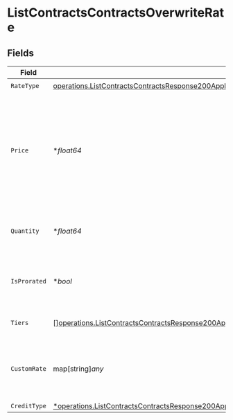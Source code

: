 # ListContractsContractsOverwriteRate


## Fields

| Field                                                                                                                                                                                                                           | Type                                                                                                                                                                                                                            | Required                                                                                                                                                                                                                        | Description                                                                                                                                                                                                                     |
| ------------------------------------------------------------------------------------------------------------------------------------------------------------------------------------------------------------------------------- | ------------------------------------------------------------------------------------------------------------------------------------------------------------------------------------------------------------------------------- | ------------------------------------------------------------------------------------------------------------------------------------------------------------------------------------------------------------------------------- | ------------------------------------------------------------------------------------------------------------------------------------------------------------------------------------------------------------------------------- |
| `RateType`                                                                                                                                                                                                                      | [operations.ListContractsContractsResponse200ApplicationJSONResponseBodyRateType](../../models/operations/listcontractscontractsresponse200applicationjsonresponsebodyratetype.md)                                              | :heavy_check_mark:                                                                                                                                                                                                              | N/A                                                                                                                                                                                                                             |
| `Price`                                                                                                                                                                                                                         | **float64*                                                                                                                                                                                                                      | :heavy_minus_sign:                                                                                                                                                                                                              | Default price. For FLAT rate_type, this must be >=0. For PERCENTAGE rate_type, this is a decimal fraction, e.g. use 0.1 for 10%; this must be >=0 and <=1.                                                                      |
| `Quantity`                                                                                                                                                                                                                      | **float64*                                                                                                                                                                                                                      | :heavy_minus_sign:                                                                                                                                                                                                              | Default quantity. For SUBSCRIPTION rate_type, this must be >=0.                                                                                                                                                                 |
| `IsProrated`                                                                                                                                                                                                                    | **bool*                                                                                                                                                                                                                         | :heavy_minus_sign:                                                                                                                                                                                                              | Default proration configuration. Only valid for SUBSCRIPTION rate_type.                                                                                                                                                         |
| `Tiers`                                                                                                                                                                                                                         | [][operations.ListContractsContractsResponse200ApplicationJSONResponseBodyTiers](../../models/operations/listcontractscontractsresponse200applicationjsonresponsebodytiers.md)                                                  | :heavy_minus_sign:                                                                                                                                                                                                              | Only set for TIERED rate_type.                                                                                                                                                                                                  |
| `CustomRate`                                                                                                                                                                                                                    | map[string]*any*                                                                                                                                                                                                                | :heavy_minus_sign:                                                                                                                                                                                                              | Only set for CUSTOM rate_type. This field is interpreted by custom rate processors.                                                                                                                                             |
| `CreditType`                                                                                                                                                                                                                    | [*operations.ListContractsContractsResponse200ApplicationJSONResponseBodyDataCurrentOverridesCreditType](../../models/operations/listcontractscontractsresponse200applicationjsonresponsebodydatacurrentoverridescredittype.md) | :heavy_minus_sign:                                                                                                                                                                                                              | N/A                                                                                                                                                                                                                             |